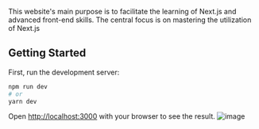 This website's main purpose is to facilitate the learning of Next.js and advanced front-end skills. The central focus is on mastering the utilization of Next.js

## Getting Started

First, run the development server:

```bash
npm run dev
# or
yarn dev
```

Open [http://localhost:3000](http://localhost:3000) with your browser to see the result.
![image](https://github.com/nguyenvuong1309/mostrecommendedbooks_clone_frontend/assets/100818110/1fb4da62-9e6a-47ee-ac4a-e05cf707a113)

